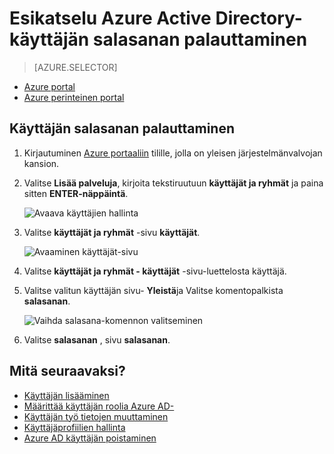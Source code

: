 <properties
    pageTitle="Esikatselu Azure Active Directory-käyttäjän salasanan palauttaminen | Microsoft Azure"
    description="Tässä artikkelissa kerrotaan Azure Active Directory-käyttäjän salasanan palauttaminen"
    services="active-directory"
    documentationCenter=""
    authors="curtand"
    manager="femila"
    editor=""/>

<tags
    ms.service="active-directory"
    ms.workload="identity"
    ms.tgt_pltfrm="na"
    ms.devlang="na"
    ms.topic="article"
    ms.date="10/13/2016"
    ms.author="curtand"/>

# <a name="reset-the-password-for-a-user-in-azure-active-directory-preview"></a>Esikatselu Azure Active Directory-käyttäjän salasanan palauttaminen

> [AZURE.SELECTOR]
- [Azure portal](active-directory-users-reset-password-azure-portal.md)
- [Azure perinteinen portal](active-directory-create-users-reset-password.md)


## <a name="how-to-reset-the-password-for-a-user"></a>Käyttäjän salasanan palauttaminen

1.  Kirjautuminen [Azure portaaliin](https://portal.azure.com) tilille, jolla on yleisen järjestelmänvalvojan kansion.

2.  Valitse **Lisää palveluja**, kirjoita tekstiruutuun **käyttäjät ja ryhmät** ja paina sitten **ENTER-näppäintä**.

    ![Avaava käyttäjien hallinta](./media/active-directory-users-reset-password-azure-portal/create-users-user-management.png)

3.  Valitse **käyttäjät ja ryhmät** -sivu **käyttäjät**.

    ![Avaaminen käyttäjät-sivu](./media/active-directory-users-reset-password-azure-portal/create-users-open-users-blade.png)

4. Valitse **käyttäjät ja ryhmät - käyttäjät** -sivu-luettelosta käyttäjä.

5. Valitse valitun käyttäjän sivu- **Yleistä**ja Valitse komentopalkista **salasanan**.

    ![Vaihda salasana-komennon valitseminen](./media/active-directory-users-reset-password-azure-portal/create-users-reset-password-command.png)

6. Valitse **salasanan** , sivu **salasanan**.

## <a name="whats-next"></a>Mitä seuraavaksi?

- [Käyttäjän lisääminen](active-directory-users-create-azure-portal.md)
- [Määrittää käyttäjän roolia Azure AD-](active-directory-users-assign-role-azure-portal.md)
- [Käyttäjän työ tietojen muuttaminen](active-directory-users-work-info-azure-portal.md)
- [Käyttäjäprofiilien hallinta](active-directory-users-profile-azure-portal.md)
- [Azure AD käyttäjän poistaminen](active-directory-users-delete-user-azure-portal.md)
